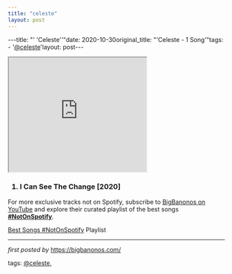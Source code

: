 ```yaml
---
title: "celeste"
layout: post
---
```

---title: "' 'Celeste''"date: 2020-10-30original_title: "'Celeste - 1 Song'"tags:  - '[@celeste](/tags/celeste/)'layout: post---<br /><div class="separator" ><iframe allowfullscreen="" class="BLOG_video_class" height="266" src="https://www.youtube.com/embed/aKXFqLNFuaI" width="320" youtube-src-id="aKXFqLNFuaI"></iframe></div><h3 ><ol><li>I Can See The Change [2020]</li></ol></h3><!--Subscribe and Playlist Links--><div>    <p>For more exclusive tracks not on Spotify, subscribe to <a href="https://www.youtube.com/[@BigBanonos](/tags/BigBanonos/)" target="_blank">BigBanonos on YouTube</a> and explore their curated playlist of the best songs <strong>[#NotOnSpotify](/tags/NotOnSpotify/)</strong>.</p>    <p><a href="https://www.youtube.com/playlist?list=PLtuNtuTatqI0kFahUCbtbfenC_ET5O_tr" target="_blank">Best Songs [#NotOnSpotify](/tags/NotOnSpotify/) Playlist<br /></a></p></div><hr /><p><em>first posted by</em> <a href="https://bigbanonos.com/" rel="noopener" target="_new">https://bigbanonos.com/</a></p><p>tags: [@celeste](/tags/celeste/),</p>